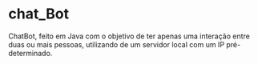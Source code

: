 # chat_Bot
ChatBot, feito em Java com o objetivo de ter apenas uma interação entre duas ou mais pessoas, utilizando de um servidor local com um IP pré-determinado.
